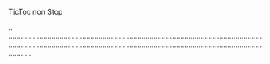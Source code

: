 TicToc non Stop

..
...................................................................................................................................................................................................................................................................